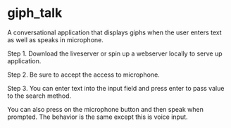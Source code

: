 # giph_talk
 A conversational application that displays giphs when the user enters text as well as speaks in microphone.

Step 1.
 Download the liveserver or spin up a webserver locally to serve up application. 
 
Step 2.
 Be sure to accept the access to microphone.
 
Step 3.
 You can enter text into the input field and press enter to pass value to the search method.
 
 You can also press on the microphone button and then speak when prompted. The behavior is the same except this is voice input.
